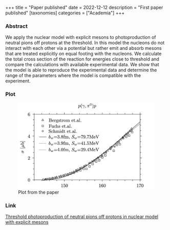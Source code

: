 +++
title = "Paper published"
date = 2022-12-12
description = "First paper published"
[taxonomies]
categories = ["Academia"]
+++

### Abstract

We apply the nuclear model with explicit mesons to photoproduction of neutral pions off protons at the threshold. In this model the nucleons do not interact with each other via a potential but rather emit and absorb mesons that are treated explicitly on equal footing with the nucleons. We calculate the total cross section of the reaction for energies close to threshold and compare the calculations with available experimental data. We show that the model is able to reproduce the experimental data and determine the range of the parameters where the model is compatible with the experiment.

### Plot

<figure>
  <img src="/assets/fit.png" alt="Poster" title="Quantum-inspired learning from data" width="800">
  <figcaption>Plot from the paper</figcaption>
</figure>


### Link

[Threshold photoproduction of neutral pions off protons in nuclear model with explicit mesons](https://link.springer.com/article/10.1007/s00601-022-01783-9)

